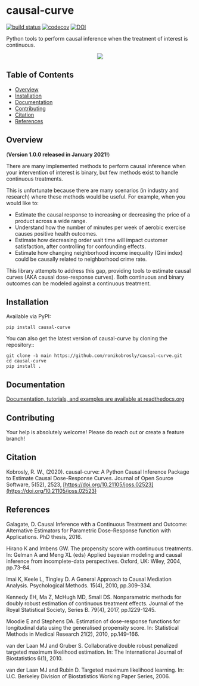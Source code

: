 # causal-curve

[![build status](http://img.shields.io/travis/ronikobrosly/causal-curve/main.svg?style=flat)](https://travis-ci.org/ronikobrosly/causal-curve)
[![codecov](https://codecov.io/gh/ronikobrosly/causal-curve/branch/main/graph/badge.svg)](https://codecov.io/gh/ronikobrosly/causal-curve)
[![DOI](https://zenodo.org/badge/256017107.svg)](https://zenodo.org/badge/latestdoi/256017107)

Python tools to perform causal inference when the treatment of interest is continuous.


<p align="center">
<img src="/imgs/curves.png" align="middle"/>
</p>



## Table of Contents

- [Overview](#overview)
- [Installation](#installation)
- [Documentation](#documentation)
- [Contributing](#contributing)
- [Citation](#citation)
- [References](#references)

## Overview

(**Version 1.0.0 released in January 2021!**)

There are many implemented methods to perform causal inference when your intervention of interest is binary,
but few methods exist to handle continuous treatments.

This is unfortunate because there are many scenarios (in industry and research) where these methods would be useful.
For example, when you would like to:

* Estimate the causal response to increasing or decreasing the price of a product across a wide range.
* Understand how the number of minutes per week of aerobic exercise causes positive health outcomes.
* Estimate how decreasing order wait time will impact customer satisfaction, after controlling for confounding effects.
* Estimate how changing neighborhood income inequality (Gini index) could be causally related to neighborhood crime rate.

This library attempts to address this gap, providing tools to estimate causal curves (AKA causal dose-response curves).
Both continuous and binary outcomes can be modeled against a continuous treatment.

## Installation

Available via PyPI:

`pip install causal-curve`

You can also get the latest version of causal-curve by cloning the repository::

```
git clone -b main https://github.com/ronikobrosly/causal-curve.git
cd causal-curve
pip install .
```

## Documentation

[Documentation, tutorials, and examples are available at readthedocs.org](https://causal-curve.readthedocs.io/en/latest/)


## Contributing

Your help is absolutely welcome! Please do reach out or create a feature branch!

## Citation

Kobrosly, R. W., (2020). causal-curve: A Python Causal Inference Package to Estimate Causal Dose-Response Curves. Journal of Open Source Software, 5(52), 2523, [https://doi.org/10.21105/joss.02523](https://doi.org/10.21105/joss.02523)

## References

Galagate, D. Causal Inference with a Continuous Treatment and Outcome: Alternative
Estimators for Parametric Dose-Response function with Applications. PhD thesis, 2016.

Hirano K and Imbens GW. The propensity score with continuous treatments.
In: Gelman A and Meng XL (eds) Applied bayesian modeling and causal inference
from incomplete-data perspectives. Oxford, UK: Wiley, 2004, pp.73–84.

Imai K, Keele L, Tingley D. A General Approach to Causal Mediation Analysis. Psychological
Methods. 15(4), 2010, pp.309–334.

Kennedy EH, Ma Z, McHugh MD, Small DS. Nonparametric methods for doubly robust estimation
of continuous treatment effects. Journal of the Royal Statistical Society, Series B. 79(4), 2017, pp.1229-1245.

Moodie E and Stephens DA. Estimation of dose–response functions for
longitudinal data using the generalised propensity score. In: Statistical Methods in
Medical Research 21(2), 2010, pp.149–166.

van der Laan MJ and Gruber S. Collaborative double robust penalized targeted
maximum likelihood estimation. In: The International Journal of Biostatistics 6(1), 2010.

van der Laan MJ and Rubin D. Targeted maximum likelihood learning. In: ​U.C. Berkeley Division of
Biostatistics Working Paper Series, 2006.
